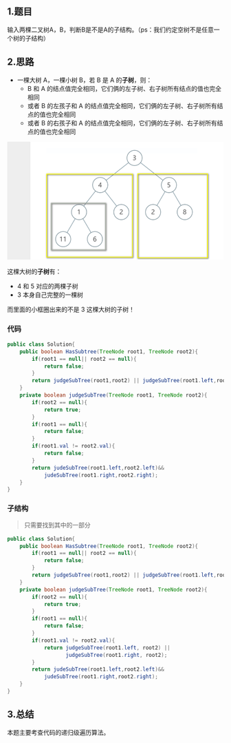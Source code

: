 ## 1.题目

输入两棵二叉树A，B，判断B是不是A的子结构。（ps：我们约定空树不是任意一个树的子结构）

## 2.思路

- 一棵大树 A，一棵小树 B，若 B 是 A 的**子树**，则：
  - B 和 A 的结点值完全相同，它们俩的左子树、右子树所有结点的值也完全相同 
  - 或者 B 的左孩子和 A 的结点值完全相同，它们俩的左子树、右子树所有结点的值也完全相同 
  - 或者 B 的右孩子和 A 的结点值完全相同，它们俩的左子树、右子树所有结点的值也完全相同

![1573824157192](10%E6%A0%91%E7%9A%84%E5%AD%90%E7%BB%93%E6%9E%84/1573824157192.png)

这棵大树的**子树**有：

- 4 和 5 对应的两棵子树
- 3 本身自己完整的一棵树

而里面的小框圈出来的不是 3 这棵大树的子树！

### 代码

```java
public class Solution{
    public boolean HasSubtree(TreeNode root1, TreeNode root2){
        if(root1 == null|| root2 == null){
            return false;
        }
        return judgeSubTree(root1,root2) || judgeSubTree(root1.left,root2) 			                     ||judgeSubTree(root1.right,root2);
    }
    private boolean judgeSubTree(TreeNode root1, TreeNode root2){
        if(root2 == null){
            return true;
        }
        if(root1 == null){
            return false;
        }
        if(root1.val != root2.val){
            return false;
        }
        return judeSubTree(root1.left,root2.left)&&
            judeSubTree(root1.right,root2.right);
    }
}
```

### 子结构

>  只需要找到其中的一部分

```java
public class Solution{
    public boolean HasSubtree(TreeNode root1, TreeNode root2){
        if(root1 == null|| root2 == null){
            return false;
        }
        return judgeSubTree(root1,root2) || judgeSubTree(root1.left,root2) 			                     ||judgeSubTree(root1.right,root2);
    }
    private boolean judgeSubTree(TreeNode root1, TreeNode root2){
        if(root2 == null){
            return true;
        }
        if(root1 == null){
            return false;
        }
        if(root1.val != root2.val){
            return judgeSubTree(root1.left, root2) ||
                   judgeSubTree(root1.right, root2);
        }
        return judeSubTree(root1.left,root2.left)&&
            judeSubTree(root1.right,root2.right);
    }
}
```

## 3.总结

本题主要考查代码的递归级遍历算法。